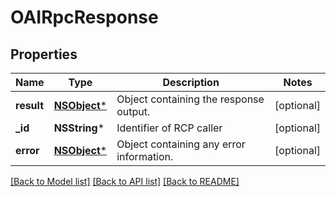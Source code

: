 # OAIRpcResponse

## Properties
Name | Type | Description | Notes
------------ | ------------- | ------------- | -------------
**result** | [**NSObject***](.md) | Object containing the response output. | [optional] 
**_id** | **NSString*** | Identifier of RCP caller | [optional] 
**error** | [**NSObject***](.md) | Object containing any error information. | [optional] 

[[Back to Model list]](../README.md#documentation-for-models) [[Back to API list]](../README.md#documentation-for-api-endpoints) [[Back to README]](../README.md)


